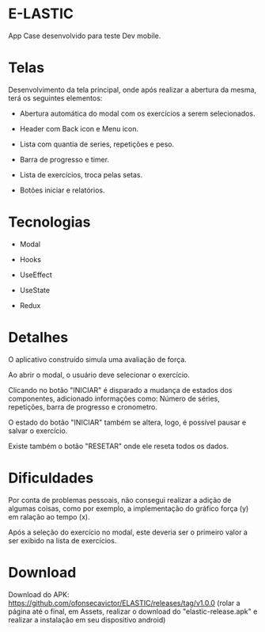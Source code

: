 # E-LASTIC
App Case desenvolvido para teste Dev mobile.


# Telas
Desenvolvimento da tela principal, onde após realizar a abertura da mesma, terá os seguintes elementos:

- Abertura automática do modal com os exercícios a serem selecionados.

- Header com Back icon e Menu icon.

- Lista com quantia de series, repetições e peso.

- Barra de progresso e timer.

- Lista de exercícios, troca pelas setas.

- Botões iniciar e relatórios.


# Tecnologias
- Modal

- Hooks

- UseEffect

- UseState

- Redux 


# Detalhes
O aplicativo construído simula uma avaliação de força.

Ao abrir o modal, o usuário deve selecionar o exercício.

Clicando no botão "INICIAR" é disparado a mudança de estados dos componentes, adicionado informações como:
Número de séries, repetições, barra de progresso e cronometro.

O estado do botão "INICIAR" também se altera, logo, é possível pausar e salvar o exercício.

Existe também o botão "RESETAR" onde ele reseta todos os dados.


# Dificuldades

Por conta de problemas pessoais, não consegui realizar a adição de algumas coisas, como por exemplo, 
a implementação do gráfico força (y) em ralação ao tempo (x).

Após a seleção do exercício no modal, este deveria ser o primeiro valor a ser exibido na lista de exercícios.


# Download
Download do APK: https://github.com/ofonsecavictor/ELASTIC/releases/tag/v1.0.0 
(rolar a página até o final, em Assets, realizar o download do "elastic-release.apk" e realizar a instalação em seu dispositivo android)

